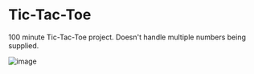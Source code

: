 # Tic-Tac-Toe
100 minute Tic-Tac-Toe project. Doesn't handle multiple numbers being supplied.

![image](https://user-images.githubusercontent.com/92940760/141274637-ea4cb83d-4831-4127-a0fd-845524e7b8cf.png)
